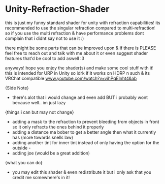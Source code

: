 # Unity-Refraction-Shader

this is just my funny standard shader for unity with refraction capabilities!
its recommended to use the singular refraction compared to multi-refraction! so if you use the multi refraction & have performance problems dont complain that i didnt say not to use it :)

there might be some parts that can be improved upon & if there is PLEASE feel free to reach out and talk with me about it or even suggest shader features that'd be cool to add aswell :3

anyways! hope you enjoy the shader(s) and make some cool stuff with it! this is intended for URP in Unity so idrk if it works on HDRP n such & its VRChat compatible
www.youtube.com/watch?v=vihPqElnht4&ab


{Side Note}
- there's alot that i would change and even add BUT i probably wont because well.. im just lazy

{things i can but may not change}
- adding a mask to the refraction to prevent bleeding from objects in front so it only refracts the ones behind it properly
- adding a distance ma bober to get a better angle then what it currently has (more towards snells law)
- adding another tint for inner tint instead of only having the option for the outside -
- adding joe (would be a great addition)

{what you can do}
- you may edit this shader & even redistribute it but i only ask that you credit me somewhere's in it!
